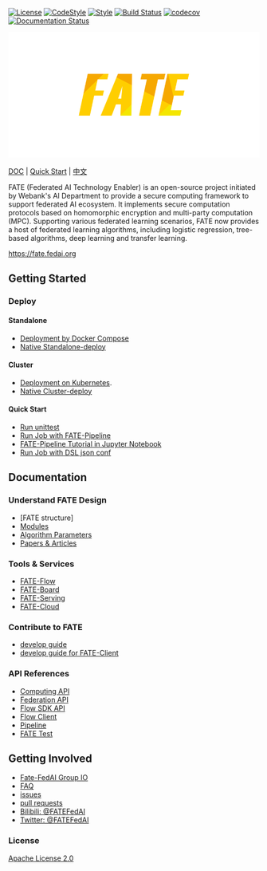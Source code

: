 [![License](https://img.shields.io/badge/License-Apache%202.0-blue.svg)](https://opensource.org/licenses/Apache-2.0) [![CodeStyle](https://img.shields.io/badge/Check%20Style-Google-brightgreen)](https://checkstyle.sourceforge.io/google_style.html) [![Style](https://img.shields.io/badge/Check%20Style-Black-black)](https://checkstyle.sourceforge.io/google_style.html) [![Build Status](https://travis-ci.org/FederatedAI/FATE.svg?branch=master)](https://travis-ci.org/FederatedAI/FATE)
[![codecov](https://codecov.io/gh/FederatedAI/FATE/branch/master/graph/badge.svg)](https://codecov.io/gh/FederatedAI/FATE)
[![Documentation Status](https://readthedocs.org/projects/fate/badge/?version=latest)](https://fate.readthedocs.io/en/latest/?badge=latest)

<div align="center">
  <img src="./doc/images/FATE_logo.png">
</div>

[DOC](./doc) | [Quick Start](doc/tutorial/pipeline/pipeline_guide.md) | [中文](./README_zh.md)

FATE (Federated AI Technology Enabler) is an open-source project initiated by Webank's AI Department to provide a secure computing framework to support federated AI ecosystem. 
It implements secure computation protocols based on homomorphic encryption and multi-party computation (MPC). 
Supporting various federated learning scenarios, FATE now provides a host of federated learning algorithms, including logistic regression, 
tree-based algorithms, deep learning and transfer learning.

<https://fate.fedai.org>


## Getting Started

### Deploy

#### Standalone
- [Deployment by Docker Compose](https://github.com/FederatedAI/KubeFATE/tree/master/docker-deploy)
- [Native Standalone-deploy](../deploy/standalone-deploy/)

#### Cluster
- [Deployment on Kubernetes](https://github.com/FederatedAI/KubeFATE/blob/master/k8s-deploy).
- [Native Cluster-deploy](../deploy/cluster-deploy)

#### Quick Start
- [Run unittest](./python/federatedml/test/)
- [Run Job with FATE-Pipeline](./doc/tutorial/pipeline/fate_client_pipeline_tutotial.md)
- [FATE-Pipeline Tutorial in Jupyter Notebook](./doc/tutorial/pipeline/pipeline_tutorial_0.ipynb)
- [Run Job with DSL json conf](./doc/tutorial/dsl_conf/dsl_conf_v2_setting_guide.md)

## Documentation 

### Understand FATE Design 

- [FATE structure]
- [Modules](doc/api/federatedml/index.md)
- [Algorithm Parameters](./python/federatedml/param)
- [Papers & Articles](./doc/resources)

### Tools & Services

- [FATE-Flow](https://github.com/FederatedAI/FATE-Flow)
- [FATE-Board](https://github.com/FederatedAI/FATE-Board)
- [FATE-Serving](https://github.com/FederatedAI/FATE-Serving)
- [FATE-Cloud](https://github.com/FederatedAI/FATE-Cloud)

### Contribute to FATE

- [develop guide](./doc/community/develop_guide.md)
- [develop guide for FATE-Client](./doc/community/fate_client_develop_guide.md)

### API References

- [Computing API](./doc/api/computing.md)
- [Federation API](./doc/api/federation.md)
- [Flow SDK API](./doc/api/flow_sdk.md)
- [Flow Client](./doc/api/flow_client.md)
- [Pipeline](./doc/api/pipeline.md)
- [FATE Test](./doc/api/fate_test.md)

## Getting Involved

- [Fate-FedAI Group IO](https://groups.io/g/Fate-FedAI)
- [FAQ](https://github.com/FederatedAI/FATE/wiki)
- [issues](https://github.com/FederatedAI/FATE/issues)
- [pull requests](https://github.com/FederatedAI/FATE/pulls)
- [Bilibili: @FATEFedAI](https://space.bilibili.com/457797601?from=search&seid=6776229889454067000)
- [Twitter: @FATEFedAI](https://twitter.com/FateFedAI)


### License
[Apache License 2.0](LICENSE)

